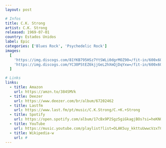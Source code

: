 ```yaml
---
layout: post

# Infos
title: C.K. Strong
artist: C.K. Strong
released: 1969-07-01
country: Estados Unidos
label: Epic
categories: ['Blues Rock', 'Psychedelic Rock']
images:
  [
    'https://img.discogs.com/81YKB795HSz7YtSWLi0dgrMOZ90=/fit-in/600x600/filters:strip_icc():format(jpeg):mode_rgb():quality(90)/discogs-images/R-2314395-1375869993-1850.jpeg.jpg',
    'https://img.discogs.com/YC30PStEZ6kjjGeL2hXmQjDqYxw=/fit-in/600x600/filters:strip_icc():format(jpeg):mode_rgb():quality(90)/discogs-images/R-2314395-1375870005-3445.jpeg.jpg',
  ]

# Links
links:
  - title: Amazon
    url: https://amzn.to/384SMVk
  - title: Deezer
    url: https://www.deezer.com/br/album/67202462
  - title: Lastfm
    url: https://www.last.fm/pt/music/C.K.Strong/C.+K.+Strong
  - title: Spotify
    url: https://open.spotify.com/album/17cBx9P2Sgz5giGkagjBOs?si=heKNO5bORY6vp4Z1g2toCg
  - title: YouTube
    url: https://music.youtube.com/playlist?list=OLAK5uy_kkttuUwwcVzxTCx4nq2hWGqtaU2R-nJSg
  - title: Wikipedia-w
    url: #
---
```

